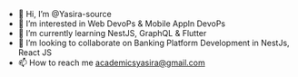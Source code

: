 - 👋 Hi, I’m @Yasira-source
- 👀 I’m interested in Web DevoPs & Mobile Appln DevoPs
- 🌱 I’m currently learning NestJS, GraphQL & Flutter
- 💞️ I’m looking to collaborate on Banking Platform Development in NestJs, React JS
- 📫 How to reach me academicsyasira@gmail.com

<!---
Yasira-source/Yasira-source is a ✨ special ✨ repository because its `README.md` (this file) appears on your GitHub profile.
You can click the Preview link to take a look at your changes.
--->
